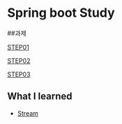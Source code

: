 # Spring boot Study

##과제  

[STEP01]()  

[STEP02]()  

[STEP03]()


## What I learned  
* [Stream](https://hwang11.github.io/java/2020/01/21/Java-Stream/)